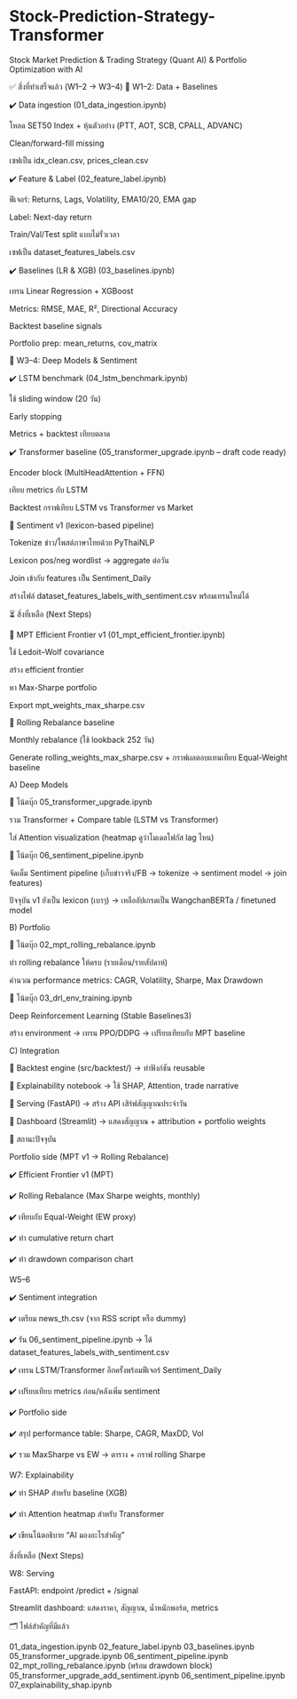# Stock-Prediction-Strategy-Transformer
Stock Market Prediction &amp; Trading Strategy (Quant AI) &amp; Portfolio Optimization with AI

✅ สิ่งที่ทำเสร็จแล้ว (W1–2 → W3–4)
🔹 W1–2: Data + Baselines

✔️ Data ingestion (01_data_ingestion.ipynb)

โหลด SET50 Index + หุ้นตัวอย่าง (PTT, AOT, SCB, CPALL, ADVANC)

Clean/forward-fill missing

เซฟเป็น idx_clean.csv, prices_clean.csv

✔️ Feature & Label (02_feature_label.ipynb)

ฟีเจอร์: Returns, Lags, Volatility, EMA10/20, EMA gap

Label: Next-day return

Train/Val/Test split แบบไม่รั่วเวลา

เซฟเป็น dataset_features_labels.csv

✔️ Baselines (LR & XGB) (03_baselines.ipynb)

เทรน Linear Regression + XGBoost

Metrics: RMSE, MAE, R², Directional Accuracy

Backtest baseline signals

Portfolio prep: mean_returns, cov_matrix

🔹 W3–4: Deep Models & Sentiment

✔️ LSTM benchmark (04_lstm_benchmark.ipynb)

ใช้ sliding window (20 วัน)

Early stopping

Metrics + backtest เทียบตลาด

✔️ Transformer baseline (05_transformer_upgrade.ipynb – draft code ready)

Encoder block (MultiHeadAttention + FFN)

เทียบ metrics กับ LSTM

Backtest กราฟเทียบ LSTM vs Transformer vs Market


🔲 Sentiment v1 (lexicon-based pipeline)

Tokenize ข่าว/โพสต์ภาษาไทยด้วย PyThaiNLP

Lexicon pos/neg wordlist → aggregate ต่อวัน

Join เข้ากับ features เป็น Sentiment_Daily

สร้างไฟล์ dataset_features_labels_with_sentiment.csv พร้อมเทรนใหม่ได้

⏳ สิ่งที่เหลือ (Next Steps)

🔲 MPT Efficient Frontier v1 (01_mpt_efficient_frontier.ipynb)

ใช้ Ledoit–Wolf covariance

สร้าง efficient frontier

หา Max-Sharpe portfolio

Export mpt_weights_max_sharpe.csv

🔲 Rolling Rebalance baseline

Monthly rebalance (ใช้ lookback 252 วัน)

Generate rolling_weights_max_sharpe.csv + กราฟผลตอบแทนเทียบ Equal-Weight baseline


A) Deep Models

🔲 โน้ตบุ๊ก 05_transformer_upgrade.ipynb

รวม Transformer + Compare table (LSTM vs Transformer)

ใส่ Attention visualization (heatmap ดูว่าโมเดลโฟกัส lag ไหน)

🔲 โน้ตบุ๊ก 06_sentiment_pipeline.ipynb

จัดเต็ม Sentiment pipeline (เก็บข่าวจริง/FB → tokenize → sentiment model → join features)

ปัจจุบัน v1 ยังเป็น lexicon (เบาๆ) → เหลืออัปเกรดเป็น WangchanBERTa / finetuned model

B) Portfolio

🔲 โน้ตบุ๊ก 02_mpt_rolling_rebalance.ipynb

ทำ rolling rebalance ให้ครบ (รายเดือน/รายสัปดาห์)

คำนวณ performance metrics: CAGR, Volatility, Sharpe, Max Drawdown

🔲 โน้ตบุ๊ก 03_drl_env_training.ipynb

Deep Reinforcement Learning (Stable Baselines3)

สร้าง environment → เทรน PPO/DDPG → เปรียบเทียบกับ MPT baseline

C) Integration

🔲 Backtest engine (src/backtest/) → ทำฟังก์ชัน reusable

🔲 Explainability notebook → ใช้ SHAP, Attention, trade narrative

🔲 Serving (FastAPI) → สร้าง API เสิร์ฟสัญญาณประจำวัน

🔲 Dashboard (Streamlit) → แสดงสัญญาณ + attribution + portfolio weights

🚦 สถานะปัจจุบัน

Portfolio side (MPT v1 → Rolling Rebalance)

✔️ Efficient Frontier v1 (MPT)

✔️ Rolling Rebalance (Max Sharpe weights, monthly)

✔️ เทียบกับ Equal-Weight (EW proxy)

✔️ ทำ cumulative return chart

✔️ ทำ drawdown comparison chart


W5–6 

✔️ Sentiment integration

✔️ เตรียม news_th.csv (จาก RSS script หรือ dummy)

✔️ รัน 06_sentiment_pipeline.ipynb → ได้ dataset_features_labels_with_sentiment.csv

✔️ เทรน LSTM/Transformer อีกครั้งพร้อมฟีเจอร์ Sentiment_Daily

✔️ เปรียบเทียบ metrics ก่อน/หลังเพิ่ม sentiment

✔️ Portfolio side

✔️ สรุป performance table: Sharpe, CAGR, MaxDD, Vol

✔️ รวม MaxSharpe vs EW → ตาราง + กราฟ rolling Sharpe

W7: Explainability

✔️ ทำ SHAP สำหรับ baseline (XGB)

✔️ ทำ Attention heatmap สำหรับ Transformer

✔️ เขียนโน้ตอธิบาย “AI มองอะไรสำคัญ”

สิ่งที่เหลือ (Next Steps)

W8: Serving

FastAPI: endpoint /predict + /signal

Streamlit dashboard: แสดงราคา, สัญญาณ, น้ำหนักพอร์ต, metrics

🗂 ไฟล์สำคัญที่มีแล้ว

01_data_ingestion.ipynb
02_feature_label.ipynb
03_baselines.ipynb
05_transformer_upgrade.ipynb
06_sentiment_pipeline.ipynb
02_mpt_rolling_rebalance.ipynb (พร้อม drawdown block)
05_transformer_upgrade_add_sentiment.ipynb
06_sentiment_pipeline.ipynb
07_explainability_shap.ipynb
